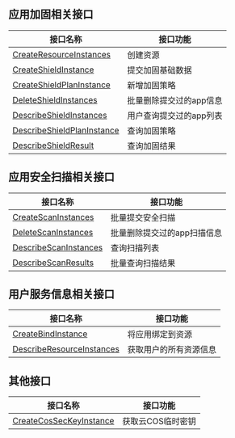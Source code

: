 ## 应用加固相关接口

| 接口名称 | 接口功能 |
|---------|---------|
| [CreateResourceInstances](/document/api/283/19823) | 创建资源 |
| [CreateShieldInstance](/document/api/283/17753) | 提交加固基础数据 |
| [CreateShieldPlanInstance](/document/api/283/18576) | 新增加固策略 |
| [DeleteShieldInstances](/document/api/283/17752) | 批量删除提交过的app信息 |
| [DescribeShieldInstances](/document/api/283/17751) | 用户查询提交过的app列表 |
| [DescribeShieldPlanInstance](/document/api/283/18575) | 查询加固策略 |
| [DescribeShieldResult](/document/api/283/17750) | 查询加固结果 |

## 应用安全扫描相关接口

| 接口名称 | 接口功能 |
|---------|---------|
| [CreateScanInstances](/document/api/283/17758) | 批量提交安全扫描 |
| [DeleteScanInstances](/document/api/283/17757) | 批量删除提交过的app扫描信息 |
| [DescribeScanInstances](/document/api/283/17756) | 查询扫描列表 |
| [DescribeScanResults](/document/api/283/17755) | 批量查询扫描结果 |

## 用户服务信息相关接口

| 接口名称 | 接口功能 |
|---------|---------|
| [CreateBindInstance](/document/api/283/18579) | 将应用绑定到资源 |
| [DescribeResourceInstances](/document/api/283/18578) | 获取用户的所有资源信息 |

## 其他接口

| 接口名称 | 接口功能 |
|---------|---------|
| [CreateCosSecKeyInstance](/document/api/283/30640) | 获取云COS临时密钥 |

